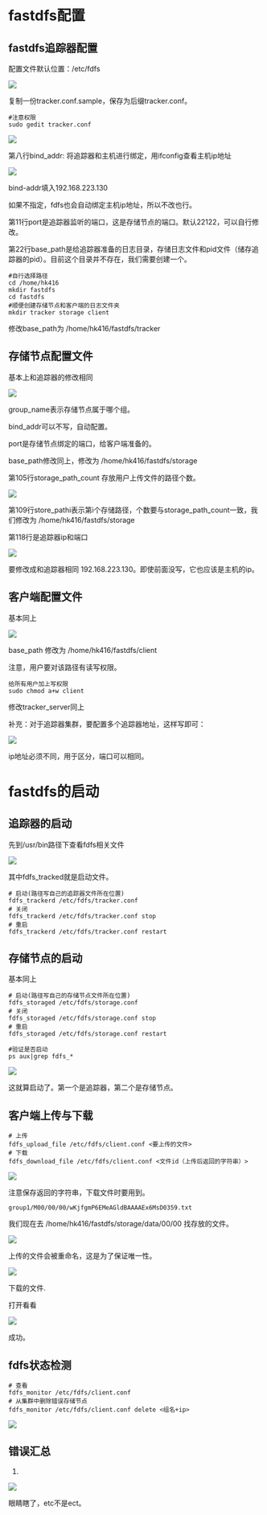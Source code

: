 # fastdfs配置

## fastdfs追踪器配置

配置文件默认位置：/etc/fdfs

![](D:\lenovo\Pictures\2023-02-25-21-30-52-image.png)

复制一份tracker.conf.sample，保存为后缀tracker.conf。

```
#注意权限
sudo gedit tracker.conf
```

![](D:\lenovo\Pictures\2023-02-25-13-56-27-image.png)

第八行bind_addr: 将追踪器和主机进行绑定，用ifconfig查看主机ip地址

![](D:\lenovo\Pictures\2023-02-25-13-58-20-image.png)

bind-addr填入192.168.223.130

如果不指定，fdfs也会自动绑定主机ip地址，所以不改也行。

第11行port是追踪器监听的端口，这是存储节点的端口。默认22122，可以自行修改。

第22行base_path是给追踪器准备的日志目录，存储日志文件和pid文件（储存追踪器的pid）。目前这个目录并不存在，我们需要创建一个。

```
#自行选择路径
cd /home/hk416
mkdir fastdfs
cd fastdfs
#顺便创建存储节点和客户端的日志文件夹
mkdir tracker storage client
```

修改base_path为   /home/hk416/fastdfs/tracker

## 存储节点配置文件

基本上和追踪器的修改相同

![](D:\lenovo\Pictures\2023-02-25-14-33-43-image.png)

group_name表示存储节点属于哪个组。

bind_addr可以不写，自动配置。

port是存储节点绑定的端口，给客户端准备的。

base_path修改同上，修改为  /home/hk416/fastdfs/storage

第105行storage_path_count  存放用户上传文件的路径个数。

![](D:\lenovo\Pictures\2023-02-25-14-42-16-image.png)

第109行store_pathi表示第i个存储路径，个数要与storage_path_count一致，我们修改为    /home/hk416/fastdfs/storage

第118行是追踪器ip和端口

![](D:\lenovo\Pictures\2023-02-25-14-44-06-image.png)

要修改成和追踪器相同 192.168.223.130。即使前面没写，它也应该是主机的ip。

## 客户端配置文件

基本同上

![](D:\lenovo\Pictures\2023-02-25-14-48-15-image.png)

base_path 修改为 /home/hk416/fastdfs/client

注意，用户要对该路径有读写权限。

```
给所有用户加上写权限
sudo chmod a+w client
```

修改tracker_server同上

补充：对于追踪器集群，要配置多个追踪器地址，这样写即可：

![](D:\lenovo\Pictures\2023-02-25-20-18-23-image.png)

ip地址必须不同，用于区分，端口可以相同。

# fastdfs的启动

## 追踪器的启动

先到/usr/bin路径下查看fdfs相关文件

![](D:\lenovo\Pictures\2023-02-25-20-23-58-image.png)

其中fdfs_tracked就是启动文件。

```
# 启动(路径写自己的追踪器文件所在位置)
fdfs_trackerd /etc/fdfs/tracker.conf
# 关闭
fdfs_trackerd /etc/fdfs/tracker.conf stop
# 重启
fdfs_trackerd /etc/fdfs/tracker.conf restart
```

## 存储节点的启动

基本同上

```
# 启动(路径写自己的存储节点文件所在位置)
fdfs_storaged /etc/fdfs/storage.conf
# 关闭
fdfs_storaged /etc/fdfs/storage.conf stop
# 重启
fdfs_storaged /etc/fdfs/storage.conf restart
```

```
#验证是否启动
ps aux|grep fdfs_*
```

![](D:\lenovo\Pictures\2023-02-25-21-37-09-image.png)

这就算启动了。第一个是追踪器，第二个是存储节点。

## 客户端上传与下载

```
# 上传
fdfs_upload_file /etc/fdfs/client.conf <要上传的文件>
# 下载
fdfs_download_file /etc/fdfs/client.conf <文件id（上传后返回的字符串）>
```

![](D:\lenovo\Pictures\2023-02-25-21-44-54-image.png)

注意保存返回的字符串，下载文件时要用到。

```
group1/M00/00/00/wKjfgmP6EMeAGldBAAAAEx6MsD0359.txt
```

我们现在去 /home/hk416/fastdfs/storage/data/00/00 找存放的文件。

![](D:\lenovo\Pictures\2023-02-25-21-49-21-image.png)

上传的文件会被重命名，这是为了保证唯一性。

![](D:\lenovo\Pictures\2023-02-25-21-56-35-image.png)

下载的文件.

打开看看

![](D:\lenovo\Pictures\2023-02-25-21-57-07-image.png)

成功。

## fdfs状态检测

```
# 查看
fdfs_monitor /etc/fdfs/client.conf
# 从集群中删除错误存储节点
fdfs_monitor /etc/fdfs/client.conf delete <组名+ip>
```

![](D:\lenovo\Pictures\2023-02-25-22-00-52-image.png)

## 错误汇总

1.

![](D:\lenovo\Pictures\2023-02-25-20-59-51-image.png)

眼睛瞎了，etc不是ect。
